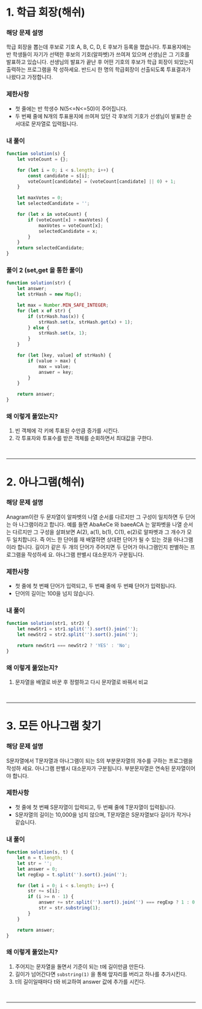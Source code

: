 # 1. 학급 회장(해쉬)

### 해당 문제 설명

학급 회장을 뽑는데 후보로 기호 A, B, C, D, E 후보가 등록을 했습니다.
투표용지에는 반 학생들이 자기가 선택한 후보의 기호(알파벳)가 쓰여져 있으며 선생님은 그 기호를 발표하고 있습니다.
선생님의 발표가 끝난 후 어떤 기호의 후보가 학급 회장이 되었는지 출력하는 프로그램을 작 성하세요. 반드시 한 명의 학급회장이 선출되도록 투표결과가 나왔다고 가정합니다.

### 제한사항

- 첫 줄에는 반 학생수 N(5<=N<=50)이 주어집니다.
- 두 번째 줄에 N개의 투표용지에 쓰여져 있던 각 후보의 기호가 선생님이 발표한 순서대로 문자열로 입력됩니다.

### 내 풀이

```js
function solution(s) {
	let voteCount = {};

	for (let i = 0; i < s.length; i++) {
		const candidate = s[i];
		voteCount[candidate] = (voteCount[candidate] || 0) + 1;
	}

	let maxVotes = 0;
	let selectedCandidate = '';

	for (let x in voteCount) {
		if (voteCount[x] > maxVotes) {
			maxVotes = voteCount[x];
			selectedCandidate = x;
		}
	}
	return selectedCandidate;
}
```

### 풀이 2 (set,get 을 통한 풀이)

```js
function solution(str) {
	let answer;
	let strHash = new Map();

	let max = Number.MIN_SAFE_INTEGER;
	for (let x of str) {
		if (strHash.has(x)) {
			strHash.set(x, strHash.get(x) + 1);
		} else {
			strHash.set(x, 1);
		}
	}

	for (let [key, value] of strHash) {
		if (value > max) {
			max = value;
			answer = key;
		}
	}

	return answer;
}
```

### 왜 이렇게 풀었는지?

1. 빈 객체에 각 키에 투표된 수만큼 증가를 시킨다.
2. 각 투표자와 투표수를 받은 객체를 순회하면서 최대값을 구한다.

<br>

---

# 2. 아나그램(해쉬)

### 해당 문제 설명

Anagram이란 두 문자열이 알파벳의 나열 순서를 다르지만 그 구성이 일치하면 두 단어는 아 나그램이라고 합니다.
예를 들면 AbaAeCe 와 baeeACA 는 알파벳을 나열 순서는 다르지만 그 구성을 살펴보면 A(2), a(1), b(1), C(1), e(2)로 알파벳과 그 개수가 모두 일치합니다. 즉 어느 한 단어를 재 배열하면 상대편 단어가 될 수 있는 것을 아나그램이라 합니다.
길이가 같은 두 개의 단어가 주어지면 두 단어가 아나그램인지 판별하는 프로그램을 작성하세 요. 아나그램 판별시 대소문자가 구분됩니다.

### 제한사항

- 첫 줄에 첫 번째 단어가 입력되고, 두 번째 줄에 두 번째 단어가 입력됩니다.
- 단어의 길이는 100을 넘지 않습니다.

### 내 풀이

```js
function solution(str1, str2) {
	let newStr1 = str1.split('').sort().join('');
	let newStr2 = str2.split('').sort().join('');

	return newStr1 === newStr2 ? 'YES' : 'No';
}
```

### 왜 이렇게 풀었는지?

1. 문자열을 배열로 바꾼 후 정렬하고 다시 문자열로 바꿔서 비교

<br>

---

# 3. 모든 아나그램 찾기

### 해당 문제 설명

S문자열에서 T문자열과 아나그램이 되는 S의 부분문자열의 개수를 구하는 프로그램을 작성하 세요. 아나그램 판별시 대소문자가 구분됩니다. 부분문자열은 연속된 문자열이어야 합니다.

### 제한사항

- 첫 줄에 첫 번째 S문자열이 입력되고, 두 번째 줄에 T문자열이 입력됩니다.
- S문자열의 길이는 10,000을 넘지 않으며, T문자열은 S문자열보다 길이가 작거나 같습니다.

### 내 풀이

```js
function solution(s, t) {
	let n = t.length;
	let str = '';
	let answer = 0;
	let regExp = t.split('').sort().join('');

	for (let i = 0; i < s.length; i++) {
		str += s[i];
		if (i >= n - 1) {
			answer += str.split('').sort().join('') === regExp ? 1 : 0;
			str = str.substring(1);
		}
	}

	return answer;
}
```

### 왜 이렇게 풀었는지?

1. 주어지는 문자열을 돌면서 기준이 되는 t에 길이만큼 만든다.
2. 길이가 넘어간다면 `substring(1)` 을 통해 앞자리를 버리고 하나를 추가시킨다.
3. t의 길이일때마다 t와 비교하여 answer 값에 추가를 시킨다.

<br>

---
